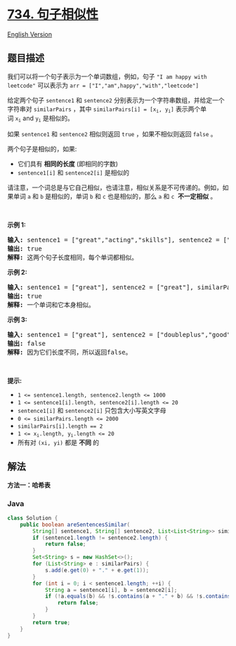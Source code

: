 # [734. 句子相似性](https://leetcode.cn/problems/sentence-similarity)

[English Version](/solution/0700-0799/0734.Sentence%20Similarity/README_EN.md)

## 题目描述

<!-- 这里写题目描述 -->

<p>我们可以将一个句子表示为一个单词数组，例如，句子 <code>"I am happy with leetcode"</code> 可以表示为 <code>arr = ["I","am",happy","with","leetcode"]</code></p>

<p>给定两个句子 <code>sentence1</code> 和 <code>sentence2</code> 分别表示为一个字符串数组，并给定一个字符串对 <code>similarPairs</code> ，其中&nbsp;<code>similarPairs[i] = [x<sub>i</sub>, y<sub>i</sub>]</code>&nbsp;表示两个单词&nbsp;<code>x<sub>i</sub></code>&nbsp;and&nbsp;<code>y<sub>i</sub></code>&nbsp;是相似的。</p>

<p>如果 <code>sentence1</code> 和 <code>sentence2</code> 相似则返回 <code>true</code> ，如果不相似则返回 <code>false</code> 。</p>

<p>两个句子是相似的，如果:</p>

<ul>
	<li>它们具有 <strong>相同的长度</strong> (即相同的字数)</li>
	<li><code>sentence1[i]</code>&nbsp;和&nbsp;<code>sentence2[i]</code>&nbsp;是相似的</li>
</ul>

<p>请注意，一个词总是与它自己相似，也请注意，相似关系是不可传递的。例如，如果单词 <code>a</code> 和 <code>b</code> 是相似的，单词&nbsp;<code>b</code> 和 <code>c</code> 也是相似的，那么 <code>a</code> 和 <code>c</code>&nbsp; <strong>不一定相似</strong> 。</p>

<p>&nbsp;</p>

<p><strong>示例 1:</strong></p>

<pre>
<strong>输入:</strong> sentence1 = ["great","acting","skills"], sentence2 = ["fine","drama","talent"], similarPairs = [["great","fine"],["drama","acting"],["skills","talent"]]
<strong>输出:</strong> true
<strong>解释:</strong> 这两个句子长度相同，每个单词都相似。
</pre>

<p><strong>示例 2:</strong></p>

<pre>
<strong>输入:</strong> sentence1 = ["great"], sentence2 = ["great"], similarPairs = []
<strong>输出:</strong> true
<strong>解释:</strong> 一个单词和它本身相似。</pre>

<p><strong>示例 3:</strong></p>

<pre>
<strong>输入:</strong> sentence1 = ["great"], sentence2 = ["doubleplus","good"], similarPairs = [["great","doubleplus"]]
<strong>输出:</strong> false
<strong>解释: </strong>因为它们长度不同，所以返回false。
</pre>

<p>&nbsp;</p>

<p><strong>提示:</strong></p>

<ul>
	<li><code>1 &lt;= sentence1.length, sentence2.length &lt;= 1000</code></li>
	<li><code>1 &lt;= sentence1[i].length, sentence2[i].length &lt;= 20</code></li>
	<li><code>sentence1[i]</code>&nbsp;和&nbsp;<code>sentence2[i]</code>&nbsp;只包含大小写英文字母</li>
	<li><code>0 &lt;= similarPairs.length &lt;= 2000</code></li>
	<li><code>similarPairs[i].length == 2</code></li>
	<li><code>1 &lt;= x<sub>i</sub>.length, y<sub>i</sub>.length &lt;= 20</code></li>
	<li>所有对&nbsp;<code>(xi, yi)</code>&nbsp;都是 <strong>不同</strong> 的</li>
</ul>

## 解法

**方法一：哈希表**

### **Java**

```java
class Solution {
    public boolean areSentencesSimilar(
        String[] sentence1, String[] sentence2, List<List<String>> similarPairs) {
        if (sentence1.length != sentence2.length) {
            return false;
        }
        Set<String> s = new HashSet<>();
        for (List<String> e : similarPairs) {
            s.add(e.get(0) + "." + e.get(1));
        }
        for (int i = 0; i < sentence1.length; ++i) {
            String a = sentence1[i], b = sentence2[i];
            if (!a.equals(b) && !s.contains(a + "." + b) && !s.contains(b + "." + a)) {
                return false;
            }
        }
        return true;
    }
}
```
